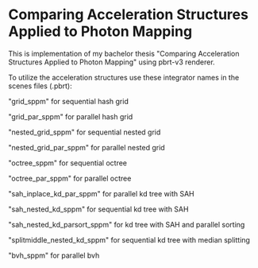 Comparing Acceleration Structures Applied to Photon Mapping
===============

This is implementation of my bachelor thesis "Comparing Acceleration Structures Applied to Photon Mapping" using pbrt-v3 renderer.

To utilize the acceleration structures use these integrator names in the scenes files (.pbrt):

"grid_sppm"				for sequential hash grid

"grid_par_sppm"				for parallel hash grid

"nested_grid_sppm"			for sequential nested grid

"nested_grid_par_sppm"			for parallel nested grid

"octree_sppm"				for sequential octree

"octree_par_sppm"			for parallel octree

"sah_inplace_kd_par_sppm"		for parallel kd tree with SAH

"sah_nested_kd_sppm"			for sequential kd tree with SAH

"sah_nested_kd_parsort_sppm"		for kd tree with SAH and parallel sorting

"splitmiddle_nested_kd_sppm"		for sequential kd tree with median splitting

"bvh_sppm"				for parallel bvh

